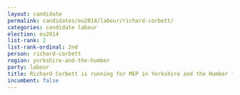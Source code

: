 ```yaml
---
layout: candidate
permalink: candidates/eu2014/labour/richard-corbett/
categories: candidate labour
election: eu2014
list-rank: 2
list-rank-ordinal: 2nd
person: richard-corbett
region: yorkshire-and-the-humber
party: labour
title: Richard Corbett is running for MEP in Yorkshire and the Humber for the Labour Party
incumbent: false
---
```

